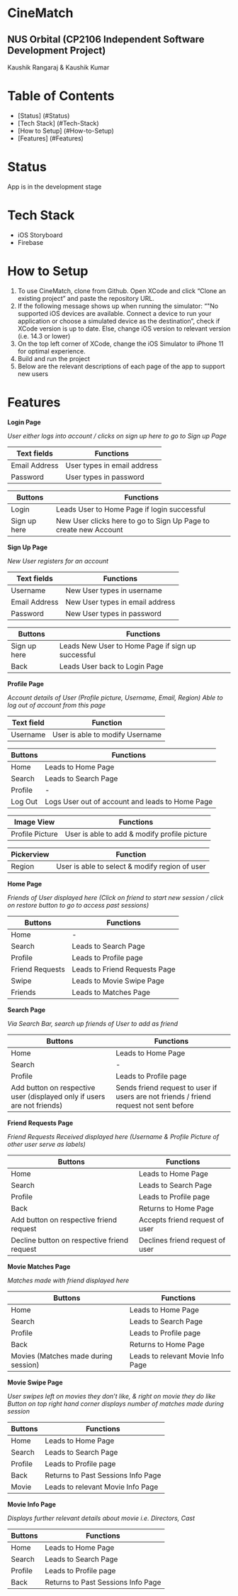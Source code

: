 # CineMatch

## **NUS Orbital (CP2106 Independent Software Development Project)**

Kaushik Rangaraj & Kaushik Kumar

# Table of Contents

- [Status] (#Status)
- [Tech Stack] (#Tech-Stack)
- [How to Setup] (#How-to-Setup)
- [Features] (#Features)

# Status

App is in the development stage

# Tech Stack

- iOS Storyboard
- Firebase

# **How to Setup**

1. To use CineMatch, clone from Github. Open XCode and click “Clone an existing project” and paste the repository URL. 
2. If the following message shows up when running the simulator:  “"No supported iOS devices are available. Connect a device to run your application or choose a simulated device as the destination”, check if XCode version is up to date. Else, change iOS version to relevant version (i.e. 14.3 or lower)
3. On the top left corner of XCode, change the iOS Simulator to iPhone 11 for optimal experience.
4. Build and run the project
5. Below are the relevant descriptions of each page of the app to support new users

# **Features**

**Login Page**

*User either logs into account / clicks on sign up here to go to Sign up Page*

| Text fields   | Functions |
| -----------   | ----------- |
| Email Address | User types in email address|
| Password      | User types in password|

| Buttons     | Functions   |
| ----------- | ----------- |
| Login   | Leads User to Home Page if login successful       |
| Sign up here   | New User clicks here to go to Sign Up Page to create new Account       |


**Sign Up Page**

*New User registers for an account*

| Text fields   | Functions |
| -----------   | ----------- |
| Username | New User types in username|
| Email Address | New User types in email address|
| Password      | New User types in password|

| Buttons     | Functions   |
| ----------- | ----------- |
| Sign up here   | Leads New User to Home Page if sign up successful       |
| Back   | Leads User back to Login Page       |


**Profile Page**

*Account details of User (Profile picture, Username, Email, Region)*
*Able to log out of account from this page*

| Text field     | Function   |
| ----------- | ----------- |
| Username     | User is able to modify Username       |

| Buttons     | Functions   |
| ----------- | ----------- |
| Home     | Leads to Home Page       |
| Search   | Leads to Search Page        |
| Profile     | -       |
| Log Out   | Logs User out of account and leads to Home Page        |

| Image View     | Functions   |
| ----------- | ----------- |
| Profile Picture     | User is able to add & modify profile picture       |

| Pickerview     | Function   |
| ----------- | ----------- |
| Region     | User is able to select & modify region of user       |

**Home Page**

*Friends of User displayed here (Click on friend to start new session / click on restore button to go to access past sessions)*

| Buttons     | Functions   |
| ----------- | ----------- |
| Home     | -       |
| Search   | Leads to Search Page        |
| Profile     | Leads to Profile page       |
| Friend Requests   | Leads to Friend Requests Page        |
| Swipe   | Leads to Movie Swipe Page        |
| Friends     | Leads to Matches Page      |


**Search Page**

*Via Search Bar, search up friends of User to add as friend*

| Buttons     | Functions   |
| ----------- | ----------- |
| Home     | Leads to Home Page       |
| Search   | -        |
| Profile     | Leads to Profile page       |
| Add button on respective user (displayed only if users are not friends)  | Sends friend request to user if users are not friends / friend request not sent before   |

**Friend Requests Page**

*Friend Requests Received displayed here (Username & Profile Picture of other user serve as labels)*

| Buttons     | Functions   |
| ----------- | ----------- |
| Home     | Leads to Home Page       |
| Search   | Leads to Search Page        |
| Profile     | Leads to Profile page       |
| Back   | Returns to Home Page       |
| Add button on respective friend request     | Accepts friend request of user       |
| Decline button on respective friend request     | Declines friend request of user       |

**Movie Matches Page**

*Matches made with friend displayed here*

| Buttons     | Functions   |
| ----------- | ----------- |
| Home     | Leads to Home Page       |
| Search   | Leads to Search Page        |
| Profile     | Leads to Profile page       |
| Back   | Returns to Home Page       |
| Movies (Matches made during session)      | Leads to relevant Movie Info Page       |

**Movie Swipe Page**

*User swipes left on movies they don’t like, & right on movie they do like*
*Button on top right hand corner displays number of matches made during session*

| Buttons     | Functions   |
| ----------- | ----------- |
| Home     | Leads to Home Page       |
| Search   | Leads to Search Page        |
| Profile     | Leads to Profile page       |
| Back   | Returns to Past Sessions Info Page       |
| Movie      | Leads to relevant Movie Info Page       |

**Movie Info Page**

*Displays further relevant details about movie i.e. Directors, Cast*

| Buttons     | Functions   |
| ----------- | ----------- |
| Home     | Leads to Home Page       |
| Search   | Leads to Search Page        |
| Profile     | Leads to Profile page       |
| Back   | Returns to Past Sessions Info Page       |
